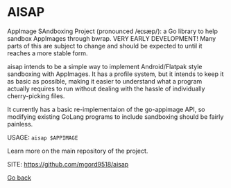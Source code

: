 # AISAP
 
 AppImage SAndboxing Project (pronounced /eɪsæp/): a Go library 
 to help sandbox AppImages through bwrap.
 VERY EARLY DEVELOPMENT! Many parts of this are subject to change 
 and should be expected to until it reaches a more stable form.
 
 aisap intends to be a simple way to implement Android/Flatpak 
 style sandboxing with AppImages. It has a profile system, but it 
 intends to keep it as basic as possible, making it easier to 
 understand what a program actually requires to run without 
 dealing with the hassle of individually cherry-picking files.
 
 It currently has a basic re-implementaion of the go-appimage API,
 so modifying existing GoLang programs to include sandboxing 
 should be fairly painless.
 
 USAGE: `aisap $APPIMAGE`
 
 Learn more on the main repository of the project.
 
 SITE: https://github.com/mgord9518/aisap

 [Go back](./)
